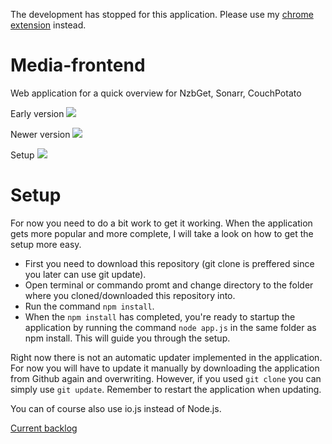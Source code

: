 The development has stopped for this application.
Please use my [chrome extension](https://github.com/madslundt/RadarrSonarrPlex) instead.

Media-frontend
==============

Web application for a quick overview for NzbGet, Sonarr, CouchPotato

Early version
![](http://i.imgur.com/P3sbRFu.png)

Newer version
![](http://i.imgur.com/e0ypuoG.png)

Setup
![](http://i.imgur.com/yFhWFv7.png)

Setup
=====
For now you need to do a bit work to get it working. When the application gets more popular and more complete, I will take a look on how to get the setup more easy.
*  First you need to download this repository (git clone is preffered since you later can use git update).
*  Open terminal or commando promt and change directory to the folder where you cloned/downloaded this repository into.
*  Run the command `npm install`.
* When the `npm install` has completed, you're ready to startup the application by running the command `node app.js` in the same folder as npm install. This will guide you through the setup.

Right now there is not an automatic updater implemented in the application. For now you will have to update it manually by downloading the application from Github again and overwriting. However, if you used `git clone` you can simply use `git update`. Remember to restart the application when updating.

You can of course also use io.js instead of Node.js.

[Current backlog](https://trello.com/b/jdk2EpAf/media-frontend)
